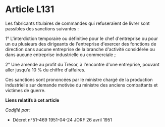 # Article L131

Les fabricants titulaires de commandes qui refuseraient de livrer sont passibles des sanctions suivantes :

1° L'interdiction temporaire ou définitive pour le chef d'entreprise ou pour un ou plusieurs des dirigeants de l'entreprise
d'exercer des fonctions de direction dans aucune entreprise de la branche d'activité considérée ou dans aucune entreprise
industrielle ou commerciale ;

2° Une amende au profit du Trésor, à l'encontre d'une entreprise, pouvant aller jusqu'à 10 % du chiffre d'affaires.

Ces sanctions sont prononcées par le ministre chargé de la production industrielle sur demande motivée du ministre des
anciens combattants et victimes de guerre.

**Liens relatifs à cet article**

_Codifié par_:

  - Décret n°51-469 1951-04-24 JORF 26 avril 1951
